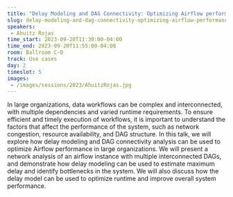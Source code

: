```yaml
---
title: "Delay Modeling and DAG Connectivity: Optimizing Airflow performance in large organizations"
slug: delay-modeling-and-dag-connectivity-optimizing-airflow-performance-in-large-organizations
speakers:
 - Ahuitz Rojas
time_start: 2023-09-20T11:30:00-04:00
time_end: 2023-09-20T11:55:00-04:00
room: Ballroom C-D
track: Use cases
day: 2
timeslot: 5
images:
 - /images/sessions/2023/AhuitzRojas.jpg
---
```


In large organizations, data workflows can be complex and interconnected, with multiple dependencies and varied runtime requirements. To ensure efficient and timely execution of workflows, it is important to understand the factors that affect the performance of the system, such as network congestion, resource availability, and DAG structure. In this talk, we will explore how delay modeling and DAG connectivity analysis can be used to optimize Airflow performance in large organizations. We will present a network analysis of an airflow instance with multiple interconnected DAGs, and demonstrate how delay modeling can be used to estimate maximum delay and identify bottlenecks in the system. We will also discuss how the delay model can be used to optimize runtime and improve overall system performance.